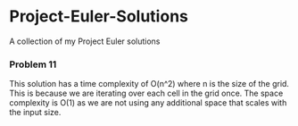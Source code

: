 # Project-Euler-Solutions
A collection of my Project Euler solutions

### Problem 11
This solution has a time complexity of O(n^2) where n is the size of the grid. This is because we are iterating over each cell in the grid once. The space complexity is O(1) as we are not using any additional space that scales with the input size.
